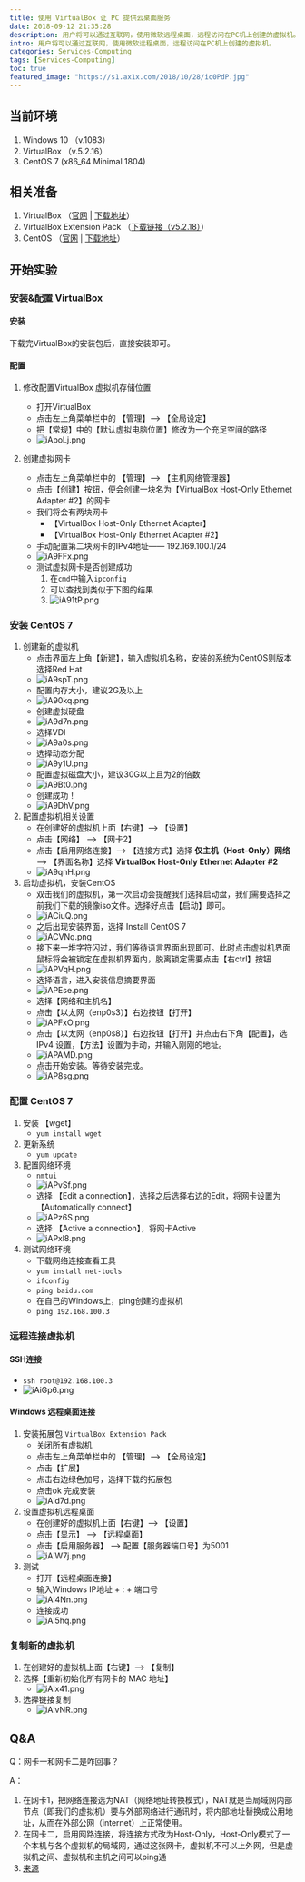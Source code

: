 ```yaml
---
title: 使用 VirtualBox 让 PC 提供云桌面服务
date: 2018-09-12 21:35:28
description: 用户将可以通过互联网，使用微软远程桌面，远程访问在PC机上创建的虚拟机。
intro: 用户将可以通过互联网，使用微软远程桌面，远程访问在PC机上创建的虚拟机。
categories: Services-Computing
tags: [Services-Computing]
toc: true
featured_image: "https://s1.ax1x.com/2018/10/28/ic0PdP.jpg"
---
```


## 当前环境

1. Windows 10 （v.1083）
2. VirtualBox （v.5.2.16）
3. CentOS 7 (x86_64 Minimal 1804)

## 相关准备

1. VirtualBox （[官网](https://www.virtualbox.org/) | [下载地址](https://www.virtualbox.org/wiki/Downloads)）
2. VirtualBox Extension Pack （[下载链接（v5.2.18）](https://download.virtualbox.org/virtualbox/5.2.18/Oracle_VM_VirtualBox_Extension_Pack-5.2.18.vbox-extpack)）
3. CentOS （[官网](https://www.centos.org/) | [下载地址](https://www.centos.org/download/)）

## 开始实验

### 安装&配置 VirtualBox

#### 安装

下载完VirtualBox的安装包后，直接安装即可。

#### 配置

1. 修改配置VirtualBox 虚拟机存储位置
   - 打开VirtualBox
   - 点击左上角菜单栏中的 【管理】--> 【全局设定】
   - 把【常规】中的【默认虚拟电脑位置】修改为一个充足空间的路径
   - ![iApoLj.png](https://s1.ax1x.com/2018/09/12/iApoLj.png)

1. 创建虚拟网卡

   - 点击左上角菜单栏中的 【管理】--> 【主机网络管理器】
   - 点击【创建】按钮，便会创建一块名为【VirtualBox Host-Only Ethernet Adapter #2】的网卡
   - 我们将会有两块网卡
     - 【VirtualBox Host-Only Ethernet Adapter】
     - 【VirtualBox Host-Only Ethernet Adapter #2】
   - 手动配置第二块网卡的IPv4地址—— 192.169.100.1/24
   - ![iA9FFx.png](https://s1.ax1x.com/2018/09/12/iA9FFx.png)
   - 测试虚拟网卡是否创建成功
     1. 在`cmd`中输入`ipconfig`
     2. 可以查找到类似于下图的结果
     3. ![iA91tP.png](https://s1.ax1x.com/2018/09/12/iA91tP.png)

### 安装 CentOS 7

1. 创建新的虚拟机
    - 点击界面左上角【新建】，输入虚拟机名称，安装的系统为CentOS则版本选择Red Hat
    - ![iA9spT.png](https://s1.ax1x.com/2018/09/12/iA9spT.png)
    - 配置内存大小，建议2G及以上
    - ![iA90kq.png](https://s1.ax1x.com/2018/09/12/iA90kq.png)
    - 创建虚拟硬盘
    - ![iA9d7n.png](https://s1.ax1x.com/2018/09/12/iA9d7n.png)
    - 选择VDI
    - ![iA9a0s.png](https://s1.ax1x.com/2018/09/12/iA9a0s.png)
    - 选择动态分配
    - ![iA9y1U.png](https://s1.ax1x.com/2018/09/12/iA9y1U.png)
    - 配置虚拟磁盘大小，建议30G以上且为2的倍数
    - ![iA9Bt0.png](https://s1.ax1x.com/2018/09/12/iA9Bt0.png)
    - 创建成功！
    - ![iA9DhV.png](https://s1.ax1x.com/2018/09/12/iA9DhV.png)
2. 配置虚拟机相关设置
    - 在创建好的虚拟机上面【右键】--> 【设置】
    - 点击【网络】 --> 【网卡2】
    - 点击【启用网络连接】--> 【连接方式】选择 **仅主机（Host-Only）网络** --> 【界面名称】选择 **VirtualBox Host-Only Ethernet Adapter #2**
    - ![iA9qnH.png](https://s1.ax1x.com/2018/09/12/iA9qnH.png)
3. 启动虚拟机，安装CentOS
    - 双击我们的虚拟机，第一次启动会提醒我们选择启动盘，我们需要选择之前我们下载的镜像iso文件。选择好点击【启动】即可。
    - ![iACiuQ.png](https://s1.ax1x.com/2018/09/12/iACiuQ.png)
    - 之后出现安装界面，选择 Install CentOS 7
    - ![iACVNq.png](https://s1.ax1x.com/2018/09/12/iACVNq.png)
    - 接下来一堆字符闪过，我们等待语言界面出现即可。此时点击虚拟机界面鼠标将会被锁定在虚拟机界面内，脱离锁定需要点击【右ctrl】按钮
    - ![iAPVqH.png](https://s1.ax1x.com/2018/09/12/iAPVqH.png)
    - 选择语言，进入安装信息摘要界面
    - ![iAPEse.png](https://s1.ax1x.com/2018/09/12/iAPEse.png)
    - 选择【网络和主机名】
    - 点击【以太网（enp0s3）】右边按钮【打开】
    - ![iAPFxO.png](https://s1.ax1x.com/2018/09/12/iAPFxO.png)
    - 点击【以太网（enp0s8）】右边按钮【打开】并点击右下角【配置】，选 IPv4 设置，【方法】设置为手动，并输入刚刚的地址。
    - ![iAPAMD.png](https://s1.ax1x.com/2018/09/12/iAPAMD.png)
    - 点击开始安装。等待安装完成。
    - ![iAP8sg.png](https://s1.ax1x.com/2018/09/12/iAP8sg.png)
    
### 配置 CentOS 7

1. 安装 【wget】
    - `yum install wget`
2. 更新系统
    - `yum update`
3. 配置网络环境
    - `nmtui`
    - ![iAPvSf.png](https://s1.ax1x.com/2018/09/12/iAPvSf.png)
    - 选择 【Edit a connection】，选择之后选择右边的Edit，将网卡设置为【Automatically connect】
    - ![iAPz6S.png](https://s1.ax1x.com/2018/09/12/iAPz6S.png)
    - 选择 【Active a connection】，将网卡Active
    - ![iAPxl8.png](https://s1.ax1x.com/2018/09/12/iAPxl8.png)
4. 测试网络环境
    - 下载网络连接查看工具
    - `yum install net-tools`
    - `ifconfig`
    - `ping baidu.com`
    - 在自己的Windows上，ping创建的虚拟机
    - `ping 192.168.100.3`

### 远程连接虚拟机

#### SSH连接

- `ssh root@192.168.100.3`
- ![iAiGp6.png](https://s1.ax1x.com/2018/09/12/iAiGp6.png)

#### Windows 远程桌面连接

1. 安装拓展包 `VirtualBox Extension Pack`
    - 关闭所有虚拟机
    - 点击左上角菜单栏中的 【管理】--> 【全局设定】
    - 点击【扩展】
    - 点击右边绿色加号，选择下载的拓展包
    - 点击ok 完成安装
    - ![iAid7d.png](https://s1.ax1x.com/2018/09/12/iAid7d.png)
2. 设置虚拟机远程桌面
    - 在创建好的虚拟机上面【右键】--> 【设置】
    - 点击【显示】 --> 【远程桌面】
    - 点击【启用服务器】 --> 配置【服务器端口号】为5001
    - ![iAiW7j.png](https://s1.ax1x.com/2018/09/12/iAiW7j.png)
3. 测试
    - 打开【远程桌面连接】
    - 输入Windows IP地址 + : + 端口号
    - ![iAi4Nn.png](https://s1.ax1x.com/2018/09/12/iAi4Nn.png)
    - 连接成功
    - ![iAi5hq.png](https://s1.ax1x.com/2018/09/12/iAi5hq.png)

### 复制新的虚拟机

1. 在创建好的虚拟机上面【右键】--> 【复制】
2. 选择【重新初始化所有网卡的 MAC 地址】
    - ![iAix41.png](https://s1.ax1x.com/2018/09/12/iAix41.png)
3. 选择链接复制
    - ![iAivNR.png](https://s1.ax1x.com/2018/09/12/iAivNR.png)

## Q&A

Q：网卡一和网卡二是咋回事？

A：
1. 在网卡1，把网络连接选为NAT（网络地址转换模式），NAT就是当局域网内部节点（即我们的虚拟机）要与外部网络进行通讯时，将内部地址替换成公用地址，从而在外部公网（internet）上正常使用。
2. 在网卡二，启用网路连接，将连接方式改为Host-Only，Host-Only模式了一个本机与各个虚拟机的局域网，通过这张网卡，虚拟机不可以上外网，但是虚拟机之间、虚拟机和主机之间可以ping通
3. [来源](https://blog.csdn.net/qiuxy23/article/details/82532703/)









